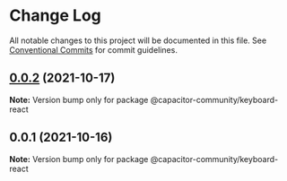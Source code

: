 # Change Log

All notable changes to this project will be documented in this file.
See [Conventional Commits](https://conventionalcommits.org) for commit guidelines.

## [0.0.2](https://github.com/capacitor-community/react-hooks/compare/@capacitor-community/keyboard-react@0.0.1...@capacitor-community/keyboard-react@0.0.2) (2021-10-17)

**Note:** Version bump only for package @capacitor-community/keyboard-react





## 0.0.1 (2021-10-16)

**Note:** Version bump only for package @capacitor-community/keyboard-react
